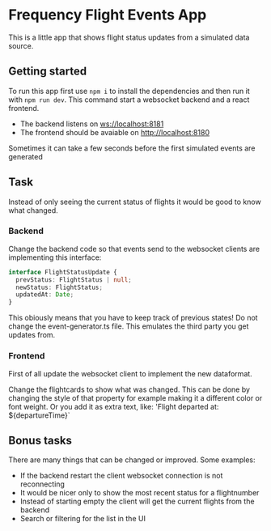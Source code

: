 # Frequency Flight Events App

This is a little app that shows flight status updates from a simulated data source. 

## Getting started
To run this app first use `npm i` to install the dependencies and then run it with `npm run dev`.
This command start a websocket backend and a react frontend.
- The backend listens on [ws://localhost:8181]()
- The frontend should be avaiable on [http://localhost:8180]()

Sometimes it can take a few seconds before the first simulated events are generated

## Task
Instead of only seeing the current status of flights it would be good to know what changed.

### Backend
Change the backend code so that events send to the websocket clients are implementing this interface:
```typescript
interface FlightStatusUpdate { 
  prevStatus: FlightStatus | null;
  newStatus: FlightStatus;
  updatedAt: Date;
}
```
This obiously means that you have to keep track of previous states! Do not change the event-generator.ts file. This emulates the third party you get updates from.

### Frontend
First of all update the websocket client to implement the new dataformat.

Change the flightcards to show what was changed. This can be done by changing the style of that property for example making it a different color or font weight. Or you add it as extra text, like: 'Flight departed at: ${departureTime}`

## Bonus tasks
There are many things that can be changed or improved. Some examples:
- If the backend restart the client websocket connection is not reconnecting
- It would be nicer only to show the most recent status for a flightnumber
- Instead of starting empty the client will get the current flights from the backend
- Search or filtering for the list in the UI


